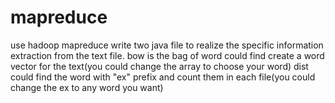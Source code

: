 # mapreduce
use hadoop mapreduce write two java file to realize the specific information extraction from the text file.
bow is the bag of word could find create a word vector for the text(you could change the array to choose your word)
dist could find the word with "ex" prefix and count them in each file(you could change the ex to any word you want)
